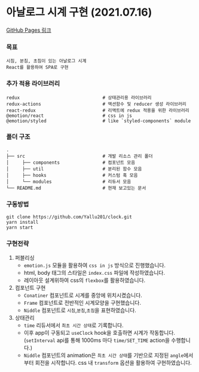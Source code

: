 # 아날로그 시계 구현 (2021.07.16)

[GitHub Pages 링크](https://yallu201.github.io/clock/)

### 목표

    시침, 분침, 초침이 있는 아날로그 시계
    React를 활용하여 SPA로 구현

### 추가 적용 라이브러리

    redux                               # 상태관리용 라이브러리
    redux-actions                       # 액션함수 및 reducer 생성 라이브러리
    react-redux                         # 리액트에 redux 적용을 위한 라이브러리
    @emotion/react                      # css in js
    @emotion/styled                     # like `styled-components` module

### 폴더 구조

    .
    ├── src                             # 개발 리소스 관리 폴더
    │     ├── components                # 컴포넌트 모음
    │     ├── util                      # 분리된 함수 모음
    │     ├── hooks                     # 커스텀 훅 모음
    │     └── modules                   # 리듀서 모음
    └── README.md                       # 현재 보고있는 문서

### 구동방법

    git clone https://github.com/Yallu201/clock.git
    yarn install
    yarn start

### 구현전략

1. 퍼블리싱
   - `emotion.js` 모듈을 활용하여 `css in js` 방식으로 진행했습니다.
   - html, body 태그의 스타일은 `index.css` 파일에 작성하였습니다.
   - 레이아웃 설계위하여 css의 `flexbox`를 활용하였습니다.
2. 컴포넌트 구현
   - `Conatiner` 컴포넌트로 시계를 중앙에 위치시켰습니다.
   - `Frame` 컴포넌트로 전반적인 시계모양을 구현했습니다.
   - `Niddle` 컴포넌트로 `시침`,`분침`,`초침`을 표현하였습니다.
3. 상태관리
   - `time` 리듀서에서 `최초 시간 상태`로 기록합니다.
   - 이후 app이 구동되고 `useClock` hook을 호출하면 시계가 작동합니다. (`setInterval` api를 통해 1000ms 마다 `time/SET_TIME` action을 수행합니다.)
   - `Niddle` 컴포넌트의 animation은 `최초 시간 상태`를 기반으로 지정된 `angle`에서부터 회전을 시작합니다. css 내 `transform` 옵션을 활용하여 구현하였습니다.
